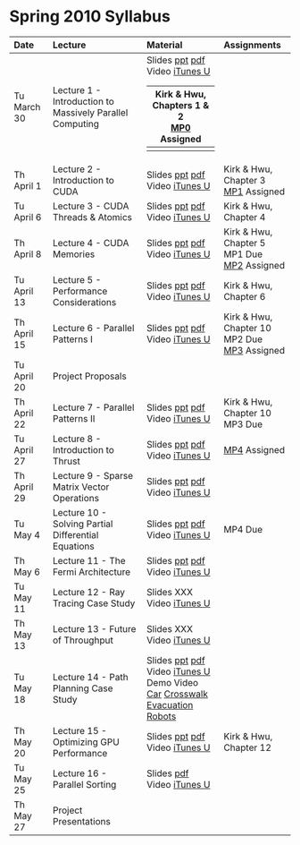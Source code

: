 # Spring 2010 Syllabus #

| <b>Date</b> | <b>Lecture</b> | <b>Material</b> | <b>Assignments</b> |
|:------------|:---------------|:----------------|:-------------------|
| Tu March 30 | Lecture 1 - Introduction to Massively Parallel Computing | Slides [ppt](http://stanford-cs193g-sp2010.googlecode.com/svn/trunk/lectures/lecture_1/introduction_to_massively_parallel_computing.ppt) [pdf](http://stanford-cs193g-sp2010.googlecode.com/svn/trunk/lectures/lecture_1/introduction_to_massively_parallel_computing.pdf) <br> Video <a href='http://deimos3.apple.com/WebObjects/Core.woa/Browse/itunes.stanford.edu.3692287061.03692287064.3689515696?i=1669148251'>iTunes U</a> <table><thead><th> Kirk & Hwu, Chapters 1 & 2 <br> <a href='GettingStartedWithCUDA.md'>MP0</a> Assigned </th></thead><tbody>
<tr><td> Th April 1  </td><td> Lecture 2 - Introduction to CUDA </td><td> Slides <a href='http://stanford-cs193g-sp2010.googlecode.com/svn/trunk/lectures/lecture_2/gpu_history_and_cuda_programming_basics.ppt'>ppt</a> <a href='http://stanford-cs193g-sp2010.googlecode.com/svn/trunk/lectures/lecture_2/gpu_history_and_cuda_programming_basics.pdf'>pdf</a> <br> Video <a href='http://deimos3.apple.com/WebObjects/Core.woa/Browse/itunes.stanford.edu.3692287061.03692287064.3693445764?i=1781606214'>iTunes U</a> </td><td> Kirk & Hwu, Chapter 3 <br> <a href='MpOne.md'>MP1</a> Assigned </td></tr>
<tr><td> Tu April 6  </td><td> Lecture 3 - CUDA Threads & Atomics </td><td> Slides <a href='http://stanford-cs193g-sp2010.googlecode.com/svn/trunk/lectures/lecture_3/cuda_threads_and_atomics.ppt'>ppt</a> <a href='http://stanford-cs193g-sp2010.googlecode.com/svn/trunk/lectures/lecture_3/cuda_threads_and_atomics.pdf'>pdf</a> <br> Video <a href='http://deimos3.apple.com/WebObjects/Core.woa/Browse/itunes.stanford.edu.3692287061.03692287064.3689643874?i=1836353631'>iTunes U</a> </td><td> Kirk & Hwu, Chapter 4 </td></tr>
<tr><td> Th April 8  </td><td> Lecture 4 - CUDA Memories </td><td> Slides <a href='http://stanford-cs193g-sp2010.googlecode.com/svn/trunk/lectures/lecture_4/cuda_memories.ppt'>ppt</a> <a href='http://stanford-cs193g-sp2010.googlecode.com/svn/trunk/lectures/lecture_4/cuda_memories.pdf'>pdf</a> <br> Video <a href='http://deimos3.apple.com/WebObjects/Core.woa/Browse/itunes.stanford.edu.3781021406'>iTunes U</a> </td><td> Kirk & Hwu, Chapter 5 <br> MP1 Due <br> <a href='MpTwo.md'>MP2</a> Assigned </td></tr>
<tr><td> Tu April 13 </td><td> Lecture 5 - Performance Considerations </td><td> Slides <a href='http://stanford-cs193g-sp2010.googlecode.com/svn/trunk/lectures/lecture_5/performance_considerations.ppt'>ppt</a> <a href='http://stanford-cs193g-sp2010.googlecode.com/svn/trunk/lectures/lecture_5/performance_considerations.pdf'>pdf</a> <br> Video <a href='http://deimos3.apple.com/WebObjects/Core.woa/Browse/itunes.stanford.edu.3781642731'>iTunes U</a> </td><td> Kirk & Hwu, Chapter 6 </td></tr>
<tr><td> Th April 15 </td><td> Lecture 6 - Parallel Patterns I </td><td> Slides <a href='http://stanford-cs193g-sp2010.googlecode.com/svn/trunk/lectures/lecture_6/parallel_patterns_1.ppt'>ppt</a> <a href='http://stanford-cs193g-sp2010.googlecode.com/svn/trunk/lectures/lecture_6/parallel_patterns_1.pdf'>pdf</a> <br> Video <a href='http://deimos3.apple.com/WebObjects/Core.woa/Browse/itunes.stanford.edu.3692287061.03692287064.3946511463?i=1972893655'>iTunes U</a> </td><td> Kirk & Hwu, Chapter 10 <br> MP2 Due <br> <a href='MpThree.md'>MP3</a> Assigned </td></tr>
<tr><td> Tu April 20 </td><td> Project Proposals </td><td>  </td><td>  </td></tr>
<tr><td> Th April 22 </td><td> Lecture 7 - Parallel Patterns II </td><td> Slides <a href='http://stanford-cs193g-sp2010.googlecode.com/svn/trunk/lectures/lecture_7/parallel_patterns_2.ppt'>ppt</a> <a href='http://stanford-cs193g-sp2010.googlecode.com/svn/trunk/lectures/lecture_7/parallel_patterns_2.pdf'>pdf</a> <br> Video <a href='http://deimos3.apple.com/WebObjects/Core.woa/Browse/itunes.stanford.edu.3692287061.03692287064.3893886820?i=2043589055'>iTunes U</a> </td><td> Kirk & Hwu, Chapter 10 <br> MP3 Due </td></tr>
<tr><td> Tu April 27 </td><td> Lecture 8 - Introduction to Thrust </td><td> Slides <a href='http://stanford-cs193g-sp2010.googlecode.com/svn/trunk/lectures/lecture_8/introduction_to_thrust.ppt'>ppt</a> <a href='http://stanford-cs193g-sp2010.googlecode.com/svn/trunk/lectures/lecture_8/introduction_to_thrust.pdf'>pdf</a> <br> Video <a href='http://deimos3.apple.com/WebObjects/Core.woa/Browse/itunes.stanford.edu.3692287061.03692287064.3893886843?i=1260313281'>iTunes U</a> </td><td> <a href='MpFour.md'>MP4</a> Assigned</td></tr>
<tr><td> Th April 29 </td><td> Lecture 9 - Sparse Matrix Vector Operations </td><td> Slides <a href='http://stanford-cs193g-sp2010.googlecode.com/svn/trunk/lectures/lecture_9/sparse_matrix_vector_multiplication_on_throughput_oriented_processors.ppt'>ppt</a> <a href='http://stanford-cs193g-sp2010.googlecode.com/svn/trunk/lectures/lecture_9/sparse_matrix_vector_multiplication_on_throughput_oriented_processors.pdf'>pdf</a> <br> Video <a href='http://deimos3.apple.com/WebObjects/Core.woa/Browse/itunes.stanford.edu.3692287061.03692287064.3930145575?i=1872677157'>iTunes U</a>  </td><td>  </td></tr>
<tr><td> Tu May 4    </td><td> Lecture 10 - Solving Partial Differential Equations </td><td> Slides <a href='http://stanford-cs193g-sp2010.googlecode.com/svn/trunk/lectures/lecture_10/solving_pdes_with_cuda.ppt'>ppt</a> <a href='http://stanford-cs193g-sp2010.googlecode.com/svn/trunk/lectures/lecture_10/solving_pdes_with_cuda.pdf'>pdf</a> <br> Video <a href='http://deimos3.apple.com/WebObjects/Core.woa/Browse/itunes.stanford.edu.3692287061.03692287064.3897981193?i=1569325221'>iTunes U</a> </td><td> MP4 Due </td></tr>
<tr><td> Th May 6    </td><td> Lecture 11 - The Fermi Architecture </td><td> Slides <a href='http://stanford-cs193g-sp2010.googlecode.com/svn/trunk/lectures/lecture_11/the_fermi_architecture.ppt'>ppt</a> <a href='http://stanford-cs193g-sp2010.googlecode.com/svn/trunk/lectures/lecture_11/the_fermi_architecture.pdf'>pdf</a> <br> Video <a href='http://deimos3.apple.com/WebObjects/Core.woa/Browse/itunes.stanford.edu.3692287061.03692287064.3916943338?i=1968980428'>iTunes U</a>  </td><td>  </td></tr>
<tr><td> Tu May 11   </td><td> Lecture 12 - Ray Tracing Case Study </td><td> Slides XXX <br> Video <a href='http://deimos3.apple.com/WebObjects/Core.woa/Browse/itunes.stanford.edu.3692287061.03692287064.3982250924?i=2002907509'>iTunes U</a> </td><td>  </td></tr>
<tr><td> Th May 13   </td><td> Lecture 13 - Future of Throughput </td><td> Slides XXX <br> Video <a href='http://deimos3.apple.com/WebObjects/Core.woa/Browse/itunes.stanford.edu.3692287061.03692287064.3946505769?i=2123730674'>iTunes U</a> </td><td>  </td></tr>
<tr><td> Tu May 18   </td><td> Lecture 14 - Path Planning Case Study </td><td> Slides <a href='http://stanford-cs193g-sp2010.googlecode.com/svn/trunk/lectures/lecture_14/path_planning_system_on_the_gpu.ppt'>ppt</a> <a href='http://stanford-cs193g-sp2010.googlecode.com/svn/trunk/lectures/lecture_14/path_planning_system_on_the_gpu.pdf'>pdf</a> <br> Video <a href='http://deimos3.apple.com/WebObjects/Core.woa/Browse/itunes.stanford.edu.3692287061.03692287064.4056664997?i=1100287954'>iTunes U </a> <br> Demo Video <a href='http://stanford-cs193g-sp2010.googlecode.com/svn/trunk/lectures/lecture_14/car.mpg'>Car</a> <a href='http://stanford-cs193g-sp2010.googlecode.com/svn/trunk/lectures/lecture_14/crosswalk.mpg'>Crosswalk</a> <a href='http://stanford-cs193g-sp2010.googlecode.com/svn/trunk/lectures/lecture_14/evacuation_1K.mpg'>Evacuation</a> <a href='http://stanford-cs193g-sp2010.googlecode.com/svn/trunk/lectures/lecture_14/robots.mpg'>Robots</a> </td><td>  </td></tr>
<tr><td> Th May 20   </td><td> Lecture 15 - Optimizing GPU Performance </td><td> Slides <a href='http://stanford-cs193g-sp2010.googlecode.com/svn/trunk/lectures/lecture_15/optimizing_gpu_performance.ppt'>ppt</a> <a href='http://stanford-cs193g-sp2010.googlecode.com/svn/trunk/lectures/lecture_15/optimizing_gpu_performance.pdf'>pdf</a>  <br> Video <a href='http://deimos3.apple.com/WebObjects/Core.woa/Browse/itunes.stanford.edu.3692287061.03692287064.4056665039?i=1487155322'>iTunes U</a> </td><td> Kirk & Hwu, Chapter 12 </td></tr>
<tr><td> Tu May 25   </td><td> Lecture 16 - Parallel Sorting </td><td> Slides <a href='http://stanford-cs193g-sp2010.googlecode.com/svn/trunk/lectures/lecture_16/parallel_sorting.pdf'>pdf</a> <br> Video <a href='http://deimos3.apple.com/WebObjects/Core.woa/Browse/itunes.stanford.edu.3692287061.03692287064.4056403853?i=2057769735'>iTunes U</a></td><td>  </td></tr>
<tr><td> Th May 27   </td><td> Project Presentations </td><td>  </td><td>  </td></tr>